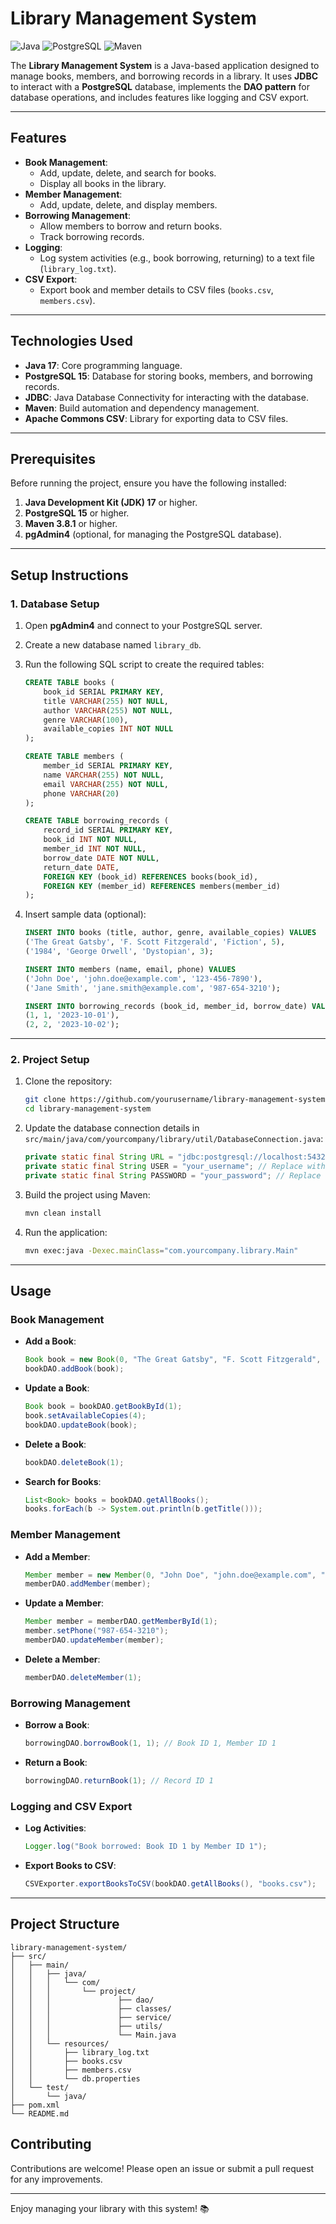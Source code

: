 # Library Management System

![Java](https://img.shields.io/badge/Java-17-blue)
![PostgreSQL](https://img.shields.io/badge/PostgreSQL-15-green)
![Maven](https://img.shields.io/badge/Maven-3.8.1-orange)

The **Library Management System** is a Java-based application designed to manage books, members, and borrowing records in a library. It uses **JDBC** to interact with a **PostgreSQL** database, implements the **DAO pattern** for database operations, and includes features like logging and CSV export.

---

## Features

- **Book Management**:
  - Add, update, delete, and search for books.
  - Display all books in the library.
- **Member Management**:
  - Add, update, delete, and display members.
- **Borrowing Management**:
  - Allow members to borrow and return books.
  - Track borrowing records.
- **Logging**:
  - Log system activities (e.g., book borrowing, returning) to a text file (`library_log.txt`).
- **CSV Export**:
  - Export book and member details to CSV files (`books.csv`, `members.csv`).

---

## Technologies Used

- **Java 17**: Core programming language.
- **PostgreSQL 15**: Database for storing books, members, and borrowing records.
- **JDBC**: Java Database Connectivity for interacting with the database.
- **Maven**: Build automation and dependency management.
- **Apache Commons CSV**: Library for exporting data to CSV files.

---

## Prerequisites

Before running the project, ensure you have the following installed:

1. **Java Development Kit (JDK) 17** or higher.
2. **PostgreSQL 15** or higher.
3. **Maven 3.8.1** or higher.
4. **pgAdmin4** (optional, for managing the PostgreSQL database).

---

## Setup Instructions

### 1. Database Setup

1. Open **pgAdmin4** and connect to your PostgreSQL server.
2. Create a new database named `library_db`.
3. Run the following SQL script to create the required tables:

   ```sql
   CREATE TABLE books (
       book_id SERIAL PRIMARY KEY,
       title VARCHAR(255) NOT NULL,
       author VARCHAR(255) NOT NULL,
       genre VARCHAR(100),
       available_copies INT NOT NULL
   );

   CREATE TABLE members (
       member_id SERIAL PRIMARY KEY,
       name VARCHAR(255) NOT NULL,
       email VARCHAR(255) NOT NULL,
       phone VARCHAR(20)
   );

   CREATE TABLE borrowing_records (
       record_id SERIAL PRIMARY KEY,
       book_id INT NOT NULL,
       member_id INT NOT NULL,
       borrow_date DATE NOT NULL,
       return_date DATE,
       FOREIGN KEY (book_id) REFERENCES books(book_id),
       FOREIGN KEY (member_id) REFERENCES members(member_id)
   );
   ```

4. Insert sample data (optional):

   ```sql
   INSERT INTO books (title, author, genre, available_copies) VALUES
   ('The Great Gatsby', 'F. Scott Fitzgerald', 'Fiction', 5),
   ('1984', 'George Orwell', 'Dystopian', 3);

   INSERT INTO members (name, email, phone) VALUES
   ('John Doe', 'john.doe@example.com', '123-456-7890'),
   ('Jane Smith', 'jane.smith@example.com', '987-654-3210');

   INSERT INTO borrowing_records (book_id, member_id, borrow_date) VALUES
   (1, 1, '2023-10-01'),
   (2, 2, '2023-10-02');
   ```

---

### 2. Project Setup

1. Clone the repository:

   ```bash
   git clone https://github.com/yourusername/library-management-system.git
   cd library-management-system
   ```

2. Update the database connection details in `src/main/java/com/yourcompany/library/util/DatabaseConnection.java`:

   ```java
   private static final String URL = "jdbc:postgresql://localhost:5432/library_db";
   private static final String USER = "your_username"; // Replace with your PostgreSQL username
   private static final String PASSWORD = "your_password"; // Replace with your PostgreSQL password
   ```

3. Build the project using Maven:

   ```bash
   mvn clean install
   ```

4. Run the application:

   ```bash
   mvn exec:java -Dexec.mainClass="com.yourcompany.library.Main"
   ```

---

## Usage

### Book Management

- **Add a Book**:
  ```java
  Book book = new Book(0, "The Great Gatsby", "F. Scott Fitzgerald", "Fiction", 5);
  bookDAO.addBook(book);
  ```

- **Update a Book**:
  ```java
  Book book = bookDAO.getBookById(1);
  book.setAvailableCopies(4);
  bookDAO.updateBook(book);
  ```

- **Delete a Book**:
  ```java
  bookDAO.deleteBook(1);
  ```

- **Search for Books**:
  ```java
  List<Book> books = bookDAO.getAllBooks();
  books.forEach(b -> System.out.println(b.getTitle()));
  ```

### Member Management

- **Add a Member**:
  ```java
  Member member = new Member(0, "John Doe", "john.doe@example.com", "123-456-7890");
  memberDAO.addMember(member);
  ```

- **Update a Member**:
  ```java
  Member member = memberDAO.getMemberById(1);
  member.setPhone("987-654-3210");
  memberDAO.updateMember(member);
  ```

- **Delete a Member**:
  ```java
  memberDAO.deleteMember(1);
  ```

### Borrowing Management

- **Borrow a Book**:
  ```java
  borrowingDAO.borrowBook(1, 1); // Book ID 1, Member ID 1
  ```

- **Return a Book**:
  ```java
  borrowingDAO.returnBook(1); // Record ID 1
  ```

### Logging and CSV Export

- **Log Activities**:
  ```java
  Logger.log("Book borrowed: Book ID 1 by Member ID 1");
  ```

- **Export Books to CSV**:
  ```java
  CSVExporter.exportBooksToCSV(bookDAO.getAllBooks(), "books.csv");
  ```

---

## Project Structure

```
library-management-system/
├── src/
│   ├── main/
│   │   ├── java/
│   │   │   └── com/
│   │   │       └── project/
│   │   │               ├── dao/
│   │   │               ├── classes/
│   │   │               ├── service/
│   │   │               ├── utils/
│   │   │               └── Main.java
│   │   └── resources/
│   │       ├── library_log.txt
│   │       ├── books.csv
│   │       ├── members.csv
│   │       └── db.properties
│   └── test/
│       └── java/
├── pom.xml
└── README.md
```


## Contributing

Contributions are welcome! Please open an issue or submit a pull request for any improvements.

---

Enjoy managing your library with this system! 📚
